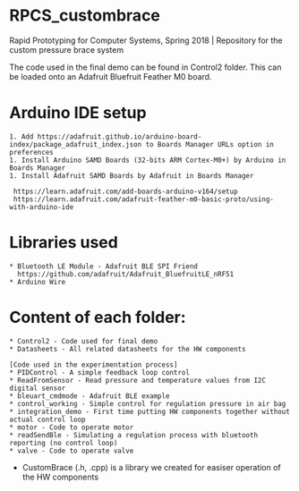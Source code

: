 # RPCS_custombrace
Rapid Prototyping for Computer Systems, Spring 2018 | Repository for the custom pressure brace system

The code used in the final demo can be found in Control2 folder. This can be loaded onto an Adafruit Bluefruit Feather M0 board.

# Arduino IDE setup
    1. Add https://adafruit.github.io/arduino-board-index/package_adafruit_index.json to Boards Manager URLs option in preferences
    1. Install Arduino SAMD Boards (32-bits ARM Cortex-M0+) by Arduino in Boards Manager
    1. Install Adafruit SAMD Boards by Adafruit in Boards Manager

     https://learn.adafruit.com/add-boards-arduino-v164/setup
     https://learn.adafruit.com/adafruit-feather-m0-basic-proto/using-with-arduino-ide


# Libraries used
    * Bluetooth LE Module - Adafruit BLE SPI Friend 
      https://github.com/adafruit/Adafruit_BluefruitLE_nRF51
    * Arduino Wire

# Content of each folder:

    * Control2 - Code used for final demo
    * Datasheets - All related datasheets for the HW components

    [Code used in the experimentation process]
    * PIDControl - A simple feedback loop control
    * ReadFromSensor - Read pressure and temperature values from I2C digital sensor
    * bleuart_cmdmode - Adafruit BLE example
    * control_working - Simple control for regulation pressure in air bag
    * integration_demo - First time putting HW components together without actual control loop
    * motor - Code to operate motor
    * readSendBle - Simulating a regulation process with bluetooth reporting (no control loop)
    * valve - Code to operate valve

* CustomBrace (.h, .cpp) is a library we created for easiser operation of the HW components
